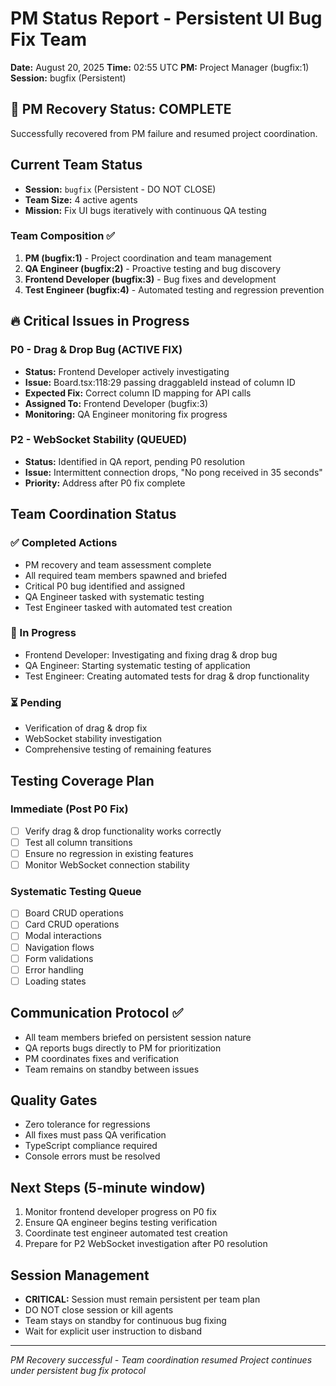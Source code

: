 # PM Status Report - Persistent UI Bug Fix Team
**Date:** August 20, 2025
**Time:** 02:55 UTC
**PM:** Project Manager (bugfix:1)
**Session:** bugfix (Persistent)

## 🚨 PM Recovery Status: COMPLETE
Successfully recovered from PM failure and resumed project coordination.

## Current Team Status
- **Session:** `bugfix` (Persistent - DO NOT CLOSE)
- **Team Size:** 4 active agents
- **Mission:** Fix UI bugs iteratively with continuous QA testing

### Team Composition ✅
1. **PM (bugfix:1)** - Project coordination and team management
2. **QA Engineer (bugfix:2)** - Proactive testing and bug discovery
3. **Frontend Developer (bugfix:3)** - Bug fixes and development
4. **Test Engineer (bugfix:4)** - Automated testing and regression prevention

## 🔥 Critical Issues in Progress

### P0 - Drag & Drop Bug (ACTIVE FIX)
- **Status:** Frontend Developer actively investigating
- **Issue:** Board.tsx:118:29 passing draggableId instead of column ID
- **Expected Fix:** Correct column ID mapping for API calls
- **Assigned To:** Frontend Developer (bugfix:3)
- **Monitoring:** QA Engineer monitoring fix progress

### P2 - WebSocket Stability (QUEUED)
- **Status:** Identified in QA report, pending P0 resolution
- **Issue:** Intermittent connection drops, "No pong received in 35 seconds"
- **Priority:** Address after P0 fix complete

## Team Coordination Status

### ✅ Completed Actions
- PM recovery and team assessment complete
- All required team members spawned and briefed
- Critical P0 bug identified and assigned
- QA Engineer tasked with systematic testing
- Test Engineer tasked with automated test creation

### 🔄 In Progress
- Frontend Developer: Investigating and fixing drag & drop bug
- QA Engineer: Starting systematic testing of application
- Test Engineer: Creating automated tests for drag & drop functionality

### ⏳ Pending
- Verification of drag & drop fix
- WebSocket stability investigation
- Comprehensive testing of remaining features

## Testing Coverage Plan

### Immediate (Post P0 Fix)
- [ ] Verify drag & drop functionality works correctly
- [ ] Test all column transitions
- [ ] Ensure no regression in existing features
- [ ] Monitor WebSocket connection stability

### Systematic Testing Queue
- [ ] Board CRUD operations
- [ ] Card CRUD operations
- [ ] Modal interactions
- [ ] Navigation flows
- [ ] Form validations
- [ ] Error handling
- [ ] Loading states

## Communication Protocol ✅
- All team members briefed on persistent session nature
- QA reports bugs directly to PM for prioritization
- PM coordinates fixes and verification
- Team remains on standby between issues

## Quality Gates
- Zero tolerance for regressions
- All fixes must pass QA verification
- TypeScript compliance required
- Console errors must be resolved

## Next Steps (5-minute window)
1. Monitor frontend developer progress on P0 fix
2. Ensure QA engineer begins testing verification
3. Coordinate test engineer automated test creation
4. Prepare for P2 WebSocket investigation after P0 resolution

## Session Management
- **CRITICAL:** Session must remain persistent per team plan
- DO NOT close session or kill agents
- Team stays on standby for continuous bug fixing
- Wait for explicit user instruction to disband

---
*PM Recovery successful - Team coordination resumed*
*Project continues under persistent bug fix protocol*

